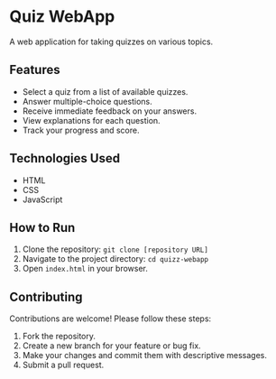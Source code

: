 # Quiz WebApp

A web application for taking quizzes on various topics.

## Features

*   Select a quiz from a list of available quizzes.
*   Answer multiple-choice questions.
*   Receive immediate feedback on your answers.
*   View explanations for each question.
*   Track your progress and score.

## Technologies Used

*   HTML
*   CSS
*   JavaScript

## How to Run

1.  Clone the repository: `git clone [repository URL]`
2.  Navigate to the project directory: `cd quizz-webapp`
3.  Open `index.html` in your browser.

## Contributing

Contributions are welcome! Please follow these steps:

1.  Fork the repository.
2.  Create a new branch for your feature or bug fix.
3.  Make your changes and commit them with descriptive messages.
4.  Submit a pull request.
